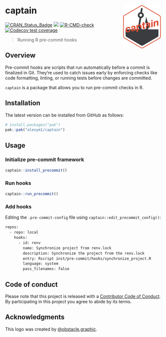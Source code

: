 
<!-- README.md is generated from README.Rmd. Please edit that file -->

# captain <a href=#><img src="man/figures/sticker.png" align="right" height="139" style="float:right; height:139px;"></a>

<!-- badges: start -->

[![CRAN_Status_Badge](https://www.r-pkg.org/badges/version/captain)](https://cran.r-project.org/package=captain)
![](https://img.shields.io/badge/github%20version-1.1.1-orange.svg)
[![R-CMD-check](https://github.com/alexym1/captain/actions/workflows/R-CMD-check.yaml/badge.svg)](https://github.com/alexym1/captain/actions/workflows/R-CMD-check.yaml)
[![Codecov test
coverage](https://codecov.io/gh/alexym1/captain/branch/master/graph/badge.svg)](https://app.codecov.io/gh/alexym1/captain?branch=master)
<!-- badges: end -->

> Running R pre-commit hooks

## Overview

Pre-commit hooks are scripts that run automatically before a commit is
finalized in Git. They’re used to catch issues early by enforcing checks
like code formatting, linting, or running tests before changes are
committed.

`captain` is a package that allows you to run pre-commit checks in R.

## Installation

The latest version can be installed from GitHub as follows:

``` r
# install.packages("pak")
pak::pak("alexym1/captain")
```

## Usage

### Initialize pre-commit framework

``` r
captain::install_precommit()
```

### Run hooks

``` r
captain::run_precommit()
```

### Add hooks

Editing the `.pre-commit-config` file using
`captain::edit_precommit_config()`:

``` bash
repos:
  - repo: local
    hooks:
      - id: renv
        name: Synchronize project from renv.lock
        description: Synchronize the project from the renv.lock
        entry: Rscript inst/pre-commit/hooks/synchronize_project.R
        language: system
        pass_filenames: false
```

## Code of conduct

Please note that this project is released with a [Contributor Code of
Conduct](https://alexym1.github.io/captain/CONTRIBUTING.html). By
participating in this project you agree to abide by its terms.

## Acknowledgments

This logo was created by
[@obstacle.graphic](https://linktr.ee/obstacle.graphic).
